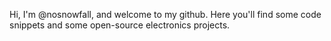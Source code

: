 Hi, I'm @nosnowfall, and welcome to my github. 
Here you'll find some code snippets and some open-source electronics projects.

<!---
nosnowfall/nosnowfall is a ✨ special ✨ repository because its `README.md` (this file) appears on your GitHub profile.
You can click the Preview link to take a look at your changes.
--->
